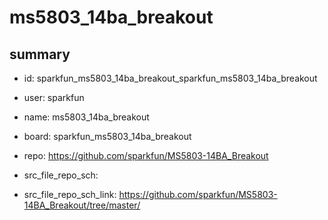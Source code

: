 # ms5803_14ba_breakout
 
## summary 
* id: sparkfun_ms5803_14ba_breakout_sparkfun_ms5803_14ba_breakout
* user: sparkfun
* name: ms5803_14ba_breakout
* board: sparkfun_ms5803_14ba_breakout
* repo: https://github.com/sparkfun/MS5803-14BA_Breakout



* src_file_repo_sch: 
* src_file_repo_sch_link: https://github.com/sparkfun/MS5803-14BA_Breakout/tree/master/






